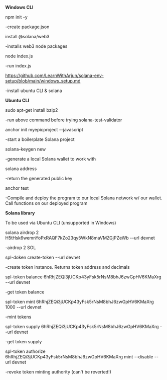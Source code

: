 **Windows CLI**

npm init -y

-create package.json

install @solana/web3

-installs web3 node packages

node index.js

-run index.js

https://github.com/LearnWithArjun/solana-env-setup/blob/main/windows_setup.md

-install ubuntu CLI & solana


**Ubuntu CLI**

sudo apt-get install bzip2

-run above command before trying solana-test-validator

anchor init myepicproject --javascript

-start a boilerplate Solana project

solana-keygen new

-generate a local Solana wallet to work with

solana address

-return the generated public key

anchor test

-Compile and deploy the program to our local Solana network w/ our wallet. Call functions on our deployed program


**Solana library**

To be used via Ubuntu CLI (unsupported in Windows)

solana airdrop 2 H5tHsk6wemnYoPxRAQF7kZo23qy5WkN8maVMZGjPZeWb --url devnet

-airdrop 2 SOL

spl-doken create-token --url devnet

-create token instance. Returns token address and decimals

spl-token balance 6hRhjZEQi3jUCKp43yFsk5rNsM8bhJ6zwGpHV6KMaXrg --url devnet

-get token balance

spl-token mint 6hRhjZEQi3jUCKp43yFsk5rNsM8bhJ6zwGpHV6KMaXrg 1000 --url devnet

-mint tokens

spl-token supply 6hRhjZEQi3jUCKp43yFsk5rNsM8bhJ6zwGpHV6KMaXrg --url devnet

-get token supply

spl-token authorize 6hRhjZEQi3jUCKp43yFsk5rNsM8bhJ6zwGpHV6KMaXrg mint --disable --url devnet

-revoke token minting authority (can't be reverted!)
